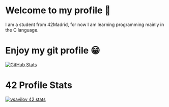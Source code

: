 # Welcome to my profile 🏅

I am a student from 42Madrid, for now I am learning programming mainly in the C language.

# Enjoy my git profile 😁

[![GitHub Stats](https://github-readme-stats.vercel.app/api?username=vsavilov42&show_icons=true&count_private=true&hide=contribs&theme=synthwave)](https://github.com/vsavilov42?tab=repositories)

# 42 Profile Stats

[![vsavilov 42 stats](https://badge42.herokuapp.com/api/stats/vsavilov?privacyEmail=false)](https://profile.intra.42.fr/users/vsavilov/)

